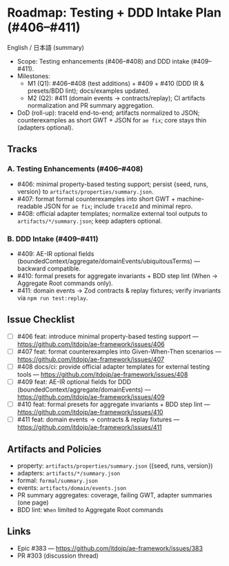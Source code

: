# Roadmap: Testing + DDD Intake Plan (#406–#411)

English / 日本語 (summary)

- Scope: Testing enhancements (#406–#408) and DDD intake (#409–#411).
- Milestones:
  - M1 (Q1): #406–#408 (test additions) + #409 + #410 (DDD IR & presets/BDD lint); docs/examples updated.
  - M2 (Q2): #411 (domain events → contracts/replay); CI artifacts normalization and PR summary aggregation.
- DoD (roll-up): traceId end-to-end; artifacts normalized to JSON; counterexamples as short GWT + JSON for `ae fix`; core stays thin (adapters optional).

## Tracks

### A. Testing Enhancements (#406–#408)
- #406: minimal property-based testing support; persist {seed, runs, version} to `artifacts/properties/summary.json`.
- #407: format formal counterexamples into short GWT + machine-readable JSON for `ae fix`; include `traceId` and minimal repro.
- #408: official adapter templates; normalize external tool outputs to `artifacts/*/summary.json`; keep adapters optional.

### B. DDD Intake (#409–#411)
- #409: AE-IR optional fields (boundedContext/aggregate/domainEvents/ubiquitousTerms) — backward compatible.
- #410: formal presets for aggregate invariants + BDD step lint (When → Aggregate Root commands only).
- #411: domain events → Zod contracts & replay fixtures; verify invariants via `npm run test:replay`.

## Issue Checklist

- [ ] #406 feat: introduce minimal property-based testing support — https://github.com/itdojp/ae-framework/issues/406
- [ ] #407 feat: format counterexamples into Given-When-Then scenarios — https://github.com/itdojp/ae-framework/issues/407
- [ ] #408 docs/ci: provide official adapter templates for external testing tools — https://github.com/itdojp/ae-framework/issues/408
- [ ] #409 feat: AE-IR optional fields for DDD (boundedContext/aggregate/domainEvents) — https://github.com/itdojp/ae-framework/issues/409
- [ ] #410 feat: formal presets for aggregate invariants + BDD step lint — https://github.com/itdojp/ae-framework/issues/410
- [ ] #411 feat: domain events → contracts & replay fixtures — https://github.com/itdojp/ae-framework/issues/411

## Artifacts and Policies

- property: `artifacts/properties/summary.json` ({seed, runs, version})
- adapters: `artifacts/*/summary.json`
- formal: `formal/summary.json`
- events: `artifacts/domain/events.json`
- PR summary aggregates: coverage, failing GWT, adapter summaries (one page)
- BDD lint: `When` limited to Aggregate Root commands

## Links

- Epic #383 — https://github.com/itdojp/ae-framework/issues/383
- PR #303 (discussion thread)
